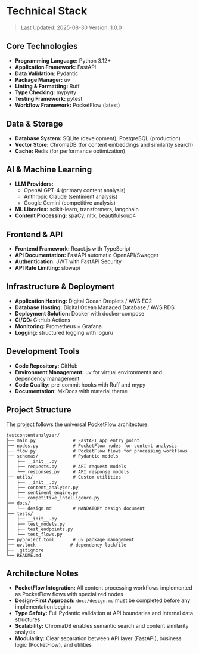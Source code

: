 # Technical Stack

> Last Updated: 2025-08-30
> Version: 1.0.0

## Core Technologies

- **Programming Language:** Python 3.12+
- **Application Framework:** FastAPI
- **Data Validation:** Pydantic
- **Package Manager:** uv
- **Linting & Formatting:** Ruff
- **Type Checking:** mypy/ty
- **Testing Framework:** pytest
- **Workflow Framework:** PocketFlow (latest)

## Data & Storage

- **Database System:** SQLite (development), PostgreSQL (production)
- **Vector Store:** ChromaDB (for content embeddings and similarity search)
- **Cache:** Redis (for performance optimization)

## AI & Machine Learning

- **LLM Providers:** 
  - OpenAI GPT-4 (primary content analysis)
  - Anthropic Claude (sentiment analysis)
  - Google Gemini (competitive analysis)
- **ML Libraries:** scikit-learn, transformers, langchain
- **Content Processing:** spaCy, nltk, beautifulsoup4

## Frontend & API

- **Frontend Framework:** React.js with TypeScript
- **API Documentation:** FastAPI automatic OpenAPI/Swagger
- **Authentication:** JWT with FastAPI Security
- **API Rate Limiting:** slowapi

## Infrastructure & Deployment

- **Application Hosting:** Digital Ocean Droplets / AWS EC2
- **Database Hosting:** Digital Ocean Managed Database / AWS RDS
- **Deployment Solution:** Docker with docker-compose
- **CI/CD:** GitHub Actions
- **Monitoring:** Prometheus + Grafana
- **Logging:** structured logging with loguru

## Development Tools

- **Code Repository:** GitHub
- **Environment Management:** uv for virtual environments and dependency management
- **Code Quality:** pre-commit hooks with Ruff and mypy
- **Documentation:** MkDocs with material theme

## Project Structure

The project follows the universal PocketFlow architecture:

```
testcontentanalyzer/
├── main.py              # FastAPI app entry point
├── nodes.py             # PocketFlow nodes for content analysis
├── flow.py              # PocketFlow flows for processing workflows
├── schemas/             # Pydantic models
│   ├── __init__.py
│   ├── requests.py      # API request models
│   └── responses.py     # API response models
├── utils/               # Custom utilities
│   ├── __init__.py
│   ├── content_analyzer.py
│   ├── sentiment_engine.py
│   └── competitive_intelligence.py
├── docs/
│   └── design.md        # MANDATORY design document
├── tests/
│   ├── __init__.py
│   ├── test_models.py
│   ├── test_endpoints.py
│   └── test_flows.py
├── pyproject.toml       # uv package management
├── uv.lock             # dependency lockfile
├── .gitignore
└── README.md
```

## Architecture Notes

- **PocketFlow Integration:** All content processing workflows implemented as PocketFlow flows with specialized nodes
- **Design-First Approach:** `docs/design.md` must be completed before any implementation begins
- **Type Safety:** Full Pydantic validation at API boundaries and internal data structures
- **Scalability:** ChromaDB enables semantic search and content similarity analysis
- **Modularity:** Clear separation between API layer (FastAPI), business logic (PocketFlow), and utilities